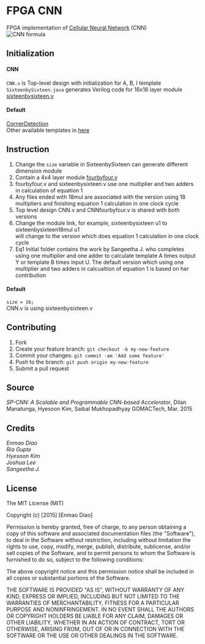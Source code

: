 # FPGA CNN

FPGA implementation of [Cellular Neural Network](http://www.scholarpedia.org/article/Cellular_neural_network) (CNN)  
![CNN formula](https://github.com/dem123456789/FPGA-CNN/blob/master/Fomula.PNG "CNN")

## Initialization
#### CNN 
`CNN.v` is Top-level design with initialization for A, B, I template  
`SixteenbySixteen.java` generates Verilog code for 16x16 layer module [sixteenbysixteen.v](https://github.com/dem123456789/FPGA-CNN/blob/master/Quartus/sixteenbysixteen.v)
#### Default 
[CornerDetection](http://en.wikipedia.org/wiki/Corner_detection)  
Other available templates in [here](https://github.com/dem123456789/FPGA-CNN/blob/master/Template_library_v3.1.pdf)
 
## Instruction

1. Change the `size` variable in SixteenbySixteen can generate different dimension module  
2. Contain a 4x4 layer module [fourbyfour.v](https://github.com/dem123456789/FPGA-CNN/blob/master/Quartus/fourbyfour.v)  
3. fourbyfour.v and sixteenbysixteen.v use one multiplier and two adders in calculation of equation 1  
4. Any files ended with 18mul are associated with the version using 18 multipliers and finishing equation 1 calculation in one clock cycle  
5. Top level design CNN.v and CNNfourbyfour.v is shared with both versions  
6. Change the module link, for example, sixteenbysixteen u1 to sixteenbysixteen18mul u1  
will change to the version which does equation 1 calculation in one clock cycle
7. Eq1 Initial folder contains the work by Sangeetha J. who completes using one multiplier and one adder to calculate template A times output Y or template B times input U. The default version which using one multiplier and two adders in calcualtion of equation 1 is based on her contribution

#### Default 
`size = 16;`  
CNN.v is using sixteenbysixteen.v
## Contributing

1. Fork
2. Create your feature branch: `git checkout -b my-new-feature`
3. Commit your changes: `git commit -am 'Add some feature'`
4. Push to the branch: `git push origin my-new-feature`
5. Submit a pull request

## Source

*SP-CNN: A Scalable and Programmable CNN-based Accelerator*,
Dilan Manatunga, Hyesoon Kim, Saibal Mukhopadhyay
GOMACTech, Mar. 2015 

## Credits

*Enmao Diao  
Ria Gupte  
Hyesoon Kim    
Joshua Lee    
Sangeetha J.*

## License

The MIT License (MIT)

Copyright (c) [2015] [Enmao Diao]

Permission is hereby granted, free of charge, to any person obtaining a copy
of this software and associated documentation files (the "Software"), to deal
in the Software without restriction, including without limitation the rights
to use, copy, modify, merge, publish, distribute, sublicense, and/or sell
copies of the Software, and to permit persons to whom the Software is
furnished to do so, subject to the following conditions:

The above copyright notice and this permission notice shall be included in
all copies or substantial portions of the Software.

THE SOFTWARE IS PROVIDED "AS IS", WITHOUT WARRANTY OF ANY KIND, EXPRESS OR
IMPLIED, INCLUDING BUT NOT LIMITED TO THE WARRANTIES OF MERCHANTABILITY,
FITNESS FOR A PARTICULAR PURPOSE AND NONINFRINGEMENT. IN NO EVENT SHALL THE
AUTHORS OR COPYRIGHT HOLDERS BE LIABLE FOR ANY CLAIM, DAMAGES OR OTHER
LIABILITY, WHETHER IN AN ACTION OF CONTRACT, TORT OR OTHERWISE, ARISING FROM,
OUT OF OR IN CONNECTION WITH THE SOFTWARE OR THE USE OR OTHER DEALINGS IN
THE SOFTWARE.
